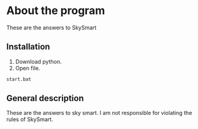# About the program

These are the answers to SkySmart

## Installation
1) Download python.
2) Open file.

```bash
start.bat
```


## General description

These are the answers to sky smart. I am not responsible for violating the rules of SkySmart.
